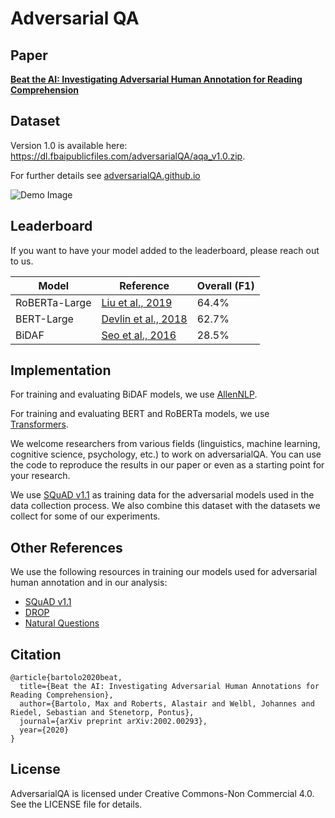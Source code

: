# Adversarial QA

## Paper
[**Beat the AI: Investigating Adversarial Human Annotation for Reading Comprehension**](https://arxiv.org/abs/2002.00293)

## Dataset
Version 1.0 is available here: https://dl.fbaipublicfiles.com/adversarialQA/aqa_v1.0.zip.

For further details see [adversarialQA.github.io](https://adversarialQA.github.io)

![Demo Image](https://adversarialqa.github.io/img/demo.gif)


## Leaderboard

If you want to have your model added to the leaderboard, please reach out to us.

Model | Reference | Overall (F1)
---|---|---
RoBERTa-Large | [Liu et al., 2019](https://arxiv.org/abs/1907.11692) | 64.4%
BERT-Large | [Devlin et al., 2018](https://arxiv.org/abs/1810.04805) | 62.7%
BiDAF | [Seo et al., 2016](https://arxiv.org/abs/1611.01603) | 28.5%

## Implementation

For training and evaluating BiDAF models, we use [AllenNLP](https://allennlp.org/).

For training and evaluating BERT and RoBERTa models, we use [Transformers](https://huggingface.co/transformers/).

We welcome researchers from various fields (linguistics, machine learning, cognitive science, psychology, etc.) to work on adversarialQA.
You can use the code to reproduce the results in our paper or even as a starting point for your research.

We use [SQuAD v1.1](https://arxiv.org/abs/1606.05250) as training data for the adversarial models used in the data collection process. We also combine this dataset with the datasets we collect for some of our experiments.


## Other References

We use the following resources in training our models used for adversarial human annotation and in our analysis:
- [SQuAD v1.1](https://arxiv.org/abs/1606.05250)
- [DROP](https://arxiv.org/abs/1903.00161)
- [Natural Questions](https://research.google/pubs/pub47761/)


## Citation
```
@article{bartolo2020beat,
  title={Beat the AI: Investigating Adversarial Human Annotations for Reading Comprehension},
  author={Bartolo, Max and Roberts, Alastair and Welbl, Johannes and Riedel, Sebastian and Stenetorp, Pontus},
  journal={arXiv preprint arXiv:2002.00293},
  year={2020}
}
```

## License
AdversarialQA is licensed under Creative Commons-Non Commercial 4.0. See the LICENSE file for details.
